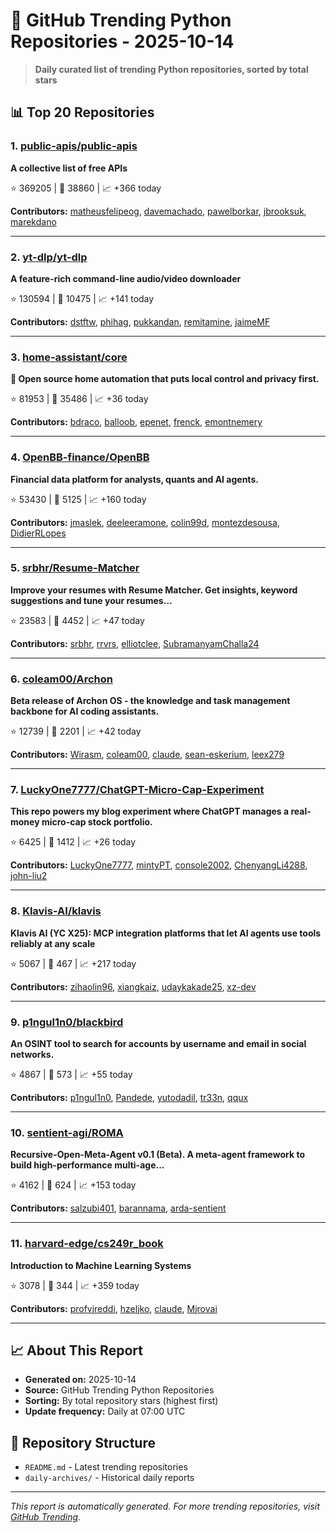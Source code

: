 # 🐍 GitHub Trending Python Repositories - 2025-10-14

> **Daily curated list of trending Python repositories, sorted by total stars**

## 📊 Top 20 Repositories

### 1. [public-apis/public-apis](https://github.com/public-apis/public-apis)

**A collective list of free APIs**

⭐ 369205 | 🍴 38860 | 📈 +366 today

**Contributors:** [matheusfelipeog](https://github.com/matheusfelipeog), [davemachado](https://github.com/davemachado), [pawelborkar](https://github.com/pawelborkar), [jbrooksuk](https://github.com/jbrooksuk), [marekdano](https://github.com/marekdano)

---

### 2. [yt-dlp/yt-dlp](https://github.com/yt-dlp/yt-dlp)

**A feature-rich command-line audio/video downloader**

⭐ 130594 | 🍴 10475 | 📈 +141 today

**Contributors:** [dstftw](https://github.com/dstftw), [phihag](https://github.com/phihag), [pukkandan](https://github.com/pukkandan), [remitamine](https://github.com/remitamine), [jaimeMF](https://github.com/jaimeMF)

---

### 3. [home-assistant/core](https://github.com/home-assistant/core)

**🏡 Open source home automation that puts local control and privacy first.**

⭐ 81953 | 🍴 35486 | 📈 +36 today

**Contributors:** [bdraco](https://github.com/bdraco), [balloob](https://github.com/balloob), [epenet](https://github.com/epenet), [frenck](https://github.com/frenck), [emontnemery](https://github.com/emontnemery)

---

### 4. [OpenBB-finance/OpenBB](https://github.com/OpenBB-finance/OpenBB)

**Financial data platform for analysts, quants and AI agents.**

⭐ 53430 | 🍴 5125 | 📈 +160 today

**Contributors:** [jmaslek](https://github.com/jmaslek), [deeleeramone](https://github.com/deeleeramone), [colin99d](https://github.com/colin99d), [montezdesousa](https://github.com/montezdesousa), [DidierRLopes](https://github.com/DidierRLopes)

---

### 5. [srbhr/Resume-Matcher](https://github.com/srbhr/Resume-Matcher)

**Improve your resumes with Resume Matcher. Get insights, keyword suggestions and tune your resumes...**

⭐ 23583 | 🍴 4452 | 📈 +47 today

**Contributors:** [srbhr](https://github.com/srbhr), [rrvrs](https://github.com/rrvrs), [elliotclee](https://github.com/elliotclee), [SubramanyamChalla24](https://github.com/SubramanyamChalla24)

---

### 6. [coleam00/Archon](https://github.com/coleam00/Archon)

**Beta release of Archon OS - the knowledge and task management backbone for AI coding assistants.**

⭐ 12739 | 🍴 2201 | 📈 +42 today

**Contributors:** [Wirasm](https://github.com/Wirasm), [coleam00](https://github.com/coleam00), [claude](https://github.com/claude), [sean-eskerium](https://github.com/sean-eskerium), [leex279](https://github.com/leex279)

---

### 7. [LuckyOne7777/ChatGPT-Micro-Cap-Experiment](https://github.com/LuckyOne7777/ChatGPT-Micro-Cap-Experiment)

**This repo powers my blog experiment where ChatGPT manages a real-money micro-cap stock portfolio.**

⭐ 6425 | 🍴 1412 | 📈 +26 today

**Contributors:** [LuckyOne7777](https://github.com/LuckyOne7777), [mintyPT](https://github.com/mintyPT), [console2002](https://github.com/console2002), [ChenyangLi4288](https://github.com/ChenyangLi4288), [john-liu2](https://github.com/john-liu2)

---

### 8. [Klavis-AI/klavis](https://github.com/Klavis-AI/klavis)

**Klavis AI (YC X25): MCP integration platforms that let AI agents use tools reliably at any scale**

⭐ 5067 | 🍴 467 | 📈 +217 today

**Contributors:** [zihaolin96](https://github.com/zihaolin96), [xiangkaiz](https://github.com/xiangkaiz), [udaykakade25](https://github.com/udaykakade25), [xz-dev](https://github.com/xz-dev)

---

### 9. [p1ngul1n0/blackbird](https://github.com/p1ngul1n0/blackbird)

**An OSINT tool to search for accounts by username and email in social networks.**

⭐ 4867 | 🍴 573 | 📈 +55 today

**Contributors:** [p1ngul1n0](https://github.com/p1ngul1n0), [Pandede](https://github.com/Pandede), [yutodadil](https://github.com/yutodadil), [tr33n](https://github.com/tr33n), [qqux](https://github.com/qqux)

---

### 10. [sentient-agi/ROMA](https://github.com/sentient-agi/ROMA)

**Recursive-Open-Meta-Agent v0.1 (Beta). A meta-agent framework to build high-performance multi-age...**

⭐ 4162 | 🍴 624 | 📈 +153 today

**Contributors:** [salzubi401](https://github.com/salzubi401), [barannama](https://github.com/barannama), [arda-sentient](https://github.com/arda-sentient)

---

### 11. [harvard-edge/cs249r_book](https://github.com/harvard-edge/cs249r_book)

**Introduction to Machine Learning Systems**

⭐ 3078 | 🍴 344 | 📈 +359 today

**Contributors:** [profvjreddi](https://github.com/profvjreddi), [hzeljko](https://github.com/hzeljko), [claude](https://github.com/claude), [Mjrovai](https://github.com/Mjrovai)

---


## 📈 About This Report

- **Generated on:** 2025-10-14
- **Source:** GitHub Trending Python Repositories
- **Sorting:** By total repository stars (highest first)
- **Update frequency:** Daily at 07:00 UTC

## 🔗 Repository Structure

- `README.md` - Latest trending repositories
- `daily-archives/` - Historical daily reports

---

*This report is automatically generated. For more trending repositories, visit [GitHub Trending](https://github.com/trending/python).*
